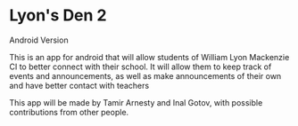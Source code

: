 # Lyon's Den 2
Android Version

This is an app for android that will allow students of William Lyon Mackenzie CI to better connect with their school. It will allow them to keep track of events and announcements, as well as make announcements of their own and have better contact with teachers

This app will be made by Tamir Arnesty and Inal Gotov, with possible contributions from other people.
